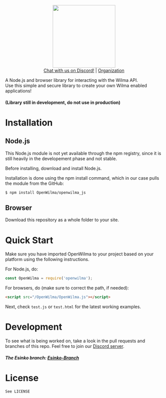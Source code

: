 <p align="center"><img height="200" src="https://i.imgur.com/2qPpef0.png"><br>
 <a href="https://discord.gg/husTxHa">Chat with us on Discord!</a> | <a href="https://github.com/OpenWilma">Organization</a>
</p>

A Node.js and browser library for interacting with the Wilma API. <br>Use this simple and secure library to create your own Wilma enabled applications!

#### (Library still in development, do not use in production)

# Installation 
## Node.js
This Node.js module is not yet available through the npm registry, since it is still heavily in the developement phase and not stable.

Before installing, download and install Node.js. 

Installation is done using the npm install command, which in our case pulls the module from the GitHub:

```
$ npm install OpenWilma/openwilma_js
```

## Browser
Download this repository as a whole folder to your site.

# Quick Start
Make sure you have imported OpenWilma to your project based on your platform using the following instructions.

For Node.js, do:
```js
const OpenWilma = require('openwilma');
```
For browsers, do (make sure to correct the path, if needed):
```html
<script src="/OpenWilma/OpenWilma.js"></script>
```

Next, check `test.js` or `test.html` for the latest working examples.

# Development 
To see what is being worked on, take a look in the pull requests and branches of this repo. Feel free to join our [Discord server](https://discord.gg/husTxHa).
<br>
 ##### The Esinko branch: [Esinko-Branch](https://github.com/OpenWilma/openwilma_js/tree/Esinko)
# License
```See LICENSE```
